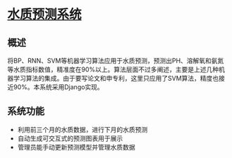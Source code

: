 # [水质预测系统](http://123.206.227.55/)

## 概述

将BP、RNN、SVM等机器学习算法应用于水质预测，预测出PH、溶解氧和氨氮等水质指标数值，精准度在90%以上。算法层面不过多阐述，主要是上述几种机器学习算法的集成。由于要写论文和申专利，这里只应用了SVM算法，精度也接近90%。本系统采用Django实现。

## 系统功能

+ 利用前三个月的水质数据，进行下月的水质预测
+ 自动生成可交互式的预测图表用于展示
+ 管理员能手动更新预测模型并管理水质数据

